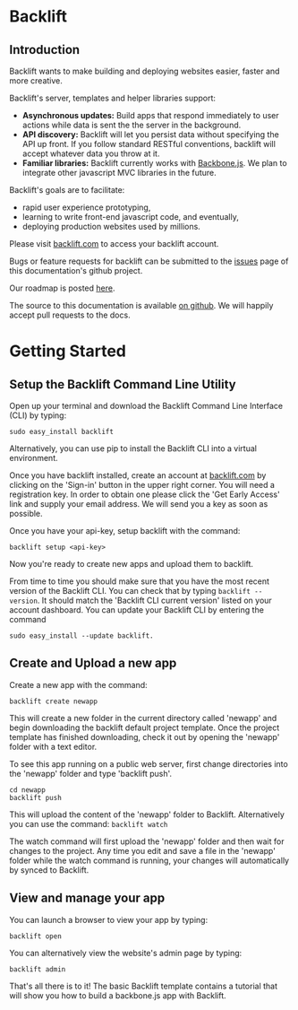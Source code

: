 # Backlift

## Introduction 

Backlift wants to make building and deploying websites easier, faster and more creative. 

Backlift's server, templates and helper libraries support:

* **Asynchronous updates:** Build apps that respond immediately to user actions while data is sent the the server in the background. 
* **API discovery:** Backlift will let you persist data without specifying the API up front. If you follow standard RESTful conventions, backlift will accept whatever data you throw at it.
* **Familiar libraries:** Backlift currently works with [Backbone.js](http://backbonejs.org). We plan to integrate other javascript MVC libraries in the future.

Backlift's goals are to facilitate:

* rapid user experience prototyping,
* learning to write front-end javascript code, and eventually,
* deploying production websites used by millions.

Please visit [backlift.com](https://www.backlift.com) to access your backlift account.

Bugs or feature requests for backlift can be submitted to the [issues](http://github.com/backlift/docs/issues) page of this documentation's github project.

Our roadmap is posted [here](http://roadma.ps/28R).

The source to this documentation is available [on github](http://github.com/backlift/docs). We will happily accept pull requests to the docs.


#  Getting Started

## Setup the Backlift Command Line Utility

Open up your terminal and download the Backlift Command Line Interface (CLI) by typing:

    sudo easy_install backlift

Alternatively, you can use pip to install the Backlift CLI into a virtual environment.

Once you have backlift installed, create an account at [backlift.com](https://backlift.com) by clicking on the 'Sign-in' button in the upper right corner. You will need a registration key. In order to obtain one please click the 'Get Early Access' link and supply your email address. We will send you a key as soon as possible.

Once you have your api-key, setup backlift with the command:

    backlift setup <api-key>

Now you're ready to create new apps and upload them to backlift.

From time to time you should make sure that you have the most recent version of the Backlift CLI. You can check that by typing `backlift --version`. It should match the 'Backlift CLI current version' listed on your account dashboard. You can update your Backlift CLI by entering the command 

    sudo easy_install --update backlift.


## Create and Upload a new app

Create a new app with the command:

    backlift create newapp

This will create a new folder in the current directory called 'newapp' and begin downloading the backlift default project template. Once the project template has finished downloading, check it out by opening the 'newapp' folder with a text editor.

To see this app running on a public web server, first change directories into the 'newapp' folder and type 'backlift push'.

    cd newapp
    backlift push

This will upload the content of the 'newapp' folder to Backlift. Alternatively you can use the command:
    `backlift watch`

The watch command will first upload the 'newapp' folder and then wait for changes to the project. Any time you edit and save a file in the 'newapp' folder while the watch command is running, your changes will automatically by synced to Backlift.


## View and manage your app

You can launch a browser to view your app by typing:

    backlift open

You can alternatively view the website's admin page by typing:

    backlift admin

That's all there is to it! The basic Backlift template contains a tutorial that will show you how to build a backbone.js app with Backlift. 

